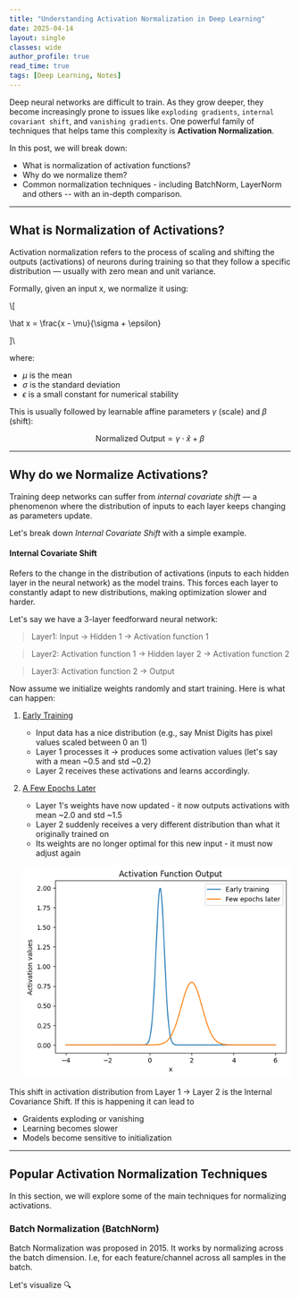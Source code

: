 ```yaml
---
title: "Understanding Activation Normalization in Deep Learning"
date: 2025-04-14
layout: single
classes: wide
author_profile: true
read_time: true
tags: [Deep Learning, Notes]
---
```


Deep neural networks are difficult to train. As they grow deeper, they become increasingly prone to issues like `exploding gradients`, `internal covariant shift`, and `vanishing gradients`. One powerful family of techniques that helps tame this complexity is **Activation Normalization**.

In this post, we will break down:
- What is normalization of activation functions?
- Why do we normalize them?
- Common normalization techniques - including BatchNorm, LayerNorm and others -- with an in-depth comparison.

---

## What is Normalization of Activations?

Activation normalization refers to the process of scaling and shifting the outputs (activations) of neurons during training so that they follow a specific distribution — usually with zero mean and unit variance.

Formally, given an input x, we normalize it using:

\\[

\hat x = \frac{x - \mu}{\sigma + \epsilon}

]\\

where:
- $\mu$ is the mean
- $\sigma$ is the standard deviation
- $\epsilon$  is a small constant for numerical stability

This is usually followed by learnable affine parameters $\gamma$ (scale) and $\beta$ (shift):

$$
\text{Normalized Output} = \gamma \cdot \hat x + \beta
$$

---

## Why do we Normalize Activations?

Training deep networks can suffer from *internal covariate shift* — a phenomenon where the distribution of inputs to each layer keeps changing as parameters update. 

Let's break down *Internal Covariate Shift* with a simple example. 

#### Internal Covariate Shift

Refers to the change in the distribution of activations (inputs to each hidden layer in the neural network) as the model trains. This forces each layer to constantly adapt to new distributions, making optimization slower and harder. 

Let's say we have a 3-layer feedforward neural network:

> Layer1: Input -> Hidden 1 -> Activation function 1 <br>

> Layer2: Activation function 1 -> Hidden layer 2 -> Activation function 2 <br>

> Layer3: Activation function 2 -> Output <br>


Now assume we initialize weights randomly and start training. Here is what can happen:

1. <ins>Early Training</ins>
    - Input data has a nice distribution (e.g., say Mnist Digits has pixel values scaled between 0 an 1)
    - Layer 1 processes it -> produces some activation values (let's say with a mean ~0.5 and std ~0.2)
    - Layer 2 receives these activations and learns accordingly. 


2. <ins>A Few Epochs Later</ins>
    - Layer 1's weights have now updated - it now outputs activations with mean ~2.0 and std ~1.5
    - Layer 2 suddenly receives a very different distribution than what it originally trained on
    - Its weights are no longer optimal for this new input - it must now adjust again

    ![Internal Covariate Shift](/assets/images/posts/internal_covariate_shift.png)

This shift in activation distribution from Layer 1 -> Layer 2 is the Internal Covariance Shift. If this is happening it can lead to 
- Graidents exploding or vanishing
- Learning becomes slower 
- Models become sensitive to initialization 

---
## Popular Activation Normalization Techniques 

In this section, we will explore some of the main techniques for normalizing activations. 

### Batch Normalization (BatchNorm)

Batch Normalization was proposed in 2015. It works by normalizing across the batch dimension. I.e, for each feature/channel across all samples in the batch. 

Let's visualize 🔍






